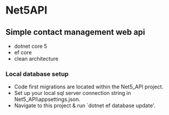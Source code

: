 # Net5API

## Simple contact management web api

- dotnet core 5
- ef core
- clean architecture


### Local database setup
- Code first migrations are located within the Net5_API project. 
- Set up your local sql server connection string in Net5_API\appsettings.json. 
- Navigate to this project & run `dotnet ef database update'.